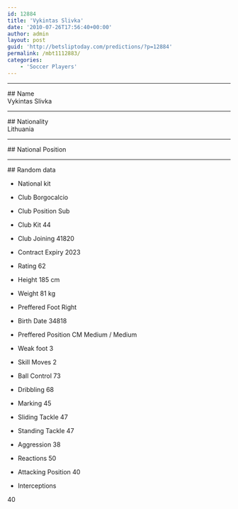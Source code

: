 ```yaml
---
id: 12884
title: 'Vykintas Slivka'
date: '2010-07-26T17:56:40+00:00'
author: admin
layout: post
guid: 'http://betsliptoday.com/predictions/?p=12884'
permalink: /mbt1112883/
categories:
    - 'Soccer Players'
---
```


- - - - - -

\## Name  
 Vykintas Slivka

- - - - - -

\## Nationality  
 Lithuania

- - - - - -

\## National Position

- - - - - -

\## Random data

- National kit
- Club
 Borgocalcio

- Club Position
 Sub

- Club Kit
 44

- Club Joining
 41820

- Contract Expiry
 2023

- Rating
 62

- Height
 185 cm

- Weight
 81 kg

- Preffered Foot
 Right

- Birth Date
 34818

- Preffered Position
 CM Medium / Medium

- Weak foot
 3

- Skill Moves
 2

- Ball Control
 73

- Dribbling
 68

- Marking
 45

- Sliding Tackle
 47

- Standing Tackle
 47

- Aggression
 38

- Reactions
 50

- Attacking Position
 40

- Interceptions

 40